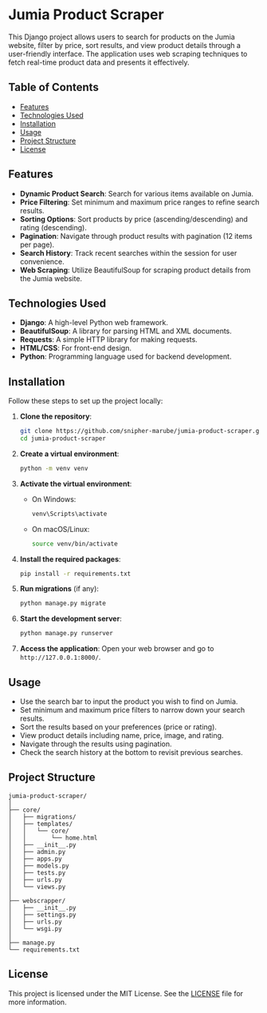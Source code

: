 

# Jumia Product Scraper

This Django project allows users to search for products on the Jumia website, filter by price, sort results, and view product details through a user-friendly interface. The application uses web scraping techniques to fetch real-time product data and presents it effectively.

## Table of Contents

- [Features](#features)
- [Technologies Used](#technologies-used)
- [Installation](#installation)
- [Usage](#usage)
- [Project Structure](#project-structure)
- [License](#license)

## Features

- **Dynamic Product Search**: Search for various items available on Jumia.
- **Price Filtering**: Set minimum and maximum price ranges to refine search results.
- **Sorting Options**: Sort products by price (ascending/descending) and rating (descending).
- **Pagination**: Navigate through product results with pagination (12 items per page).
- **Search History**: Track recent searches within the session for user convenience.
- **Web Scraping**: Utilize BeautifulSoup for scraping product details from the Jumia website.

## Technologies Used

- **Django**: A high-level Python web framework.
- **BeautifulSoup**: A library for parsing HTML and XML documents.
- **Requests**: A simple HTTP library for making requests.
- **HTML/CSS**: For front-end design.
- **Python**: Programming language used for backend development.

## Installation

Follow these steps to set up the project locally:

1. **Clone the repository**:

   ```bash
   git clone https://github.com/snipher-marube/jumia-product-scraper.git
   cd jumia-product-scraper
   ```

2. **Create a virtual environment**:

   ```bash
   python -m venv venv
   ```

3. **Activate the virtual environment**:

   - On Windows:

     ```bash
     venv\Scripts\activate
     ```

   - On macOS/Linux:

     ```bash
     source venv/bin/activate
     ```

4. **Install the required packages**:

   ```bash
   pip install -r requirements.txt
   ```

5. **Run migrations** (if any):

   ```bash
   python manage.py migrate
   ```

6. **Start the development server**:

   ```bash
   python manage.py runserver
   ```

7. **Access the application**: Open your web browser and go to `http://127.0.0.1:8000/`.

## Usage

- Use the search bar to input the product you wish to find on Jumia.
- Set minimum and maximum price filters to narrow down your search results.
- Sort the results based on your preferences (price or rating).
- View product details including name, price, image, and rating.
- Navigate through the results using pagination.
- Check the search history at the bottom to revisit previous searches.

## Project Structure

```
jumia-product-scraper/
│
├── core/
│   ├── migrations/
│   ├── templates/
│   │   └── core/
│   │       └── home.html
│   ├── __init__.py
│   ├── admin.py
│   ├── apps.py
│   ├── models.py
│   ├── tests.py
│   ├── urls.py
│   └── views.py
│
├── webscrapper/
│   ├── __init__.py
│   ├── settings.py
│   ├── urls.py
│   └── wsgi.py
│
├── manage.py
└── requirements.txt
```

## License

This project is licensed under the MIT License. See the [LICENSE](LICENSE) file for more information.

